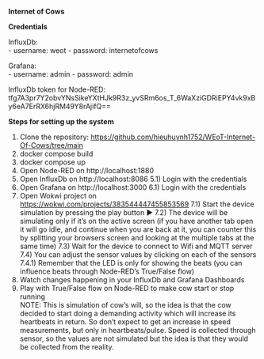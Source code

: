 **Internet of Cows**

**Credentials**

InfluxDb:	
	- username: weot
	- password: internetofcows

Grafana:	
	- username: admin
 	- password: admin
  
InfluxDb token for Node-RED:
tfg7A3pr7Y2obvYNsSikeYXtHJk9R3z_yvSRm6os_T_6WaXziGDRiEPY4vk9xBy6eA7ErRX6hjRM49Y8rAjifQ==

**Steps for setting up the system**
1) Clone the repository: https://github.com/hieuhuynh1752/WEoT-Internet-Of-Cows/tree/main
2) docker compose build
3) docker compose up
4) Open Node-RED on http://localhost:1880
5) Open InfluxDb on http://localhost:8086 
  5.1) Login with the credentials
6) Open Grafana on http://localhost:3000
  6.1) Login with the credentials
7) Open Wokwi project on https://wokwi.com/projects/383544447455853569
  7.1) Start the device simulation by pressing the play button ▶️
  7.2) The device will be simulating only if it’s on the active screen (if you have another tab open it will go idle, and continue when you are back at it, you can counter this by splitting your browsers screen and looking at the multiple tabs at the same time)
  7.3) Wait for the device to connect to Wifi and MQTT server
  7.4) You can adjust the sensor values by clicking on each of the sensors
    7.4.1) Remember that the LED is only for showing the beats (you can influence beats through Node-RED’s True/False flow)
8) Watch changes happening in your InfluxDb and Grafana Dashboards
9) Play with True/False flow on Node-RED to make cow start or stop running  
    NOTE: This is simulation of cow’s will, so the idea is that the cow decided to start doing a demanding activity which will increase its heartbeats in return. So don’t expect to get an increase in speed measurements, but only in heartbeats/pulse. Speed is collected through sensor, so the values are not simulated but the idea is that they would be collected from the reality. 
